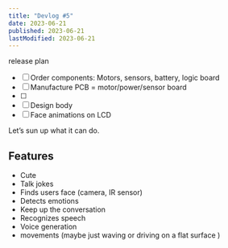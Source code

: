 ```yaml
---
title: "Devlog #5"
date: 2023-06-21
published: 2023-06-21
lastModified: 2023-06-21
---
```


release plan

- [ ] Order components: Motors, sensors, battery, logic board
- [ ] Manufacture PCB = motor/power/sensor board
- [ ] 
- [ ] Design body
- [ ] Face animations on LCD

Let’s sun up what it can do.


## Features 

- Cute
- Talk jokes 
- Finds users face (camera, IR sensor)
- Detects emotions 
- Keep up the conversation 
- Recognizes speech 
- Voice generation 
- movements (maybe just waving or driving on a flat surface )